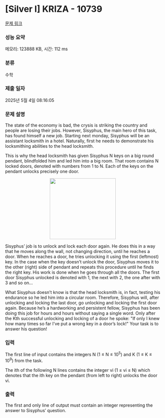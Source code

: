 # [Silver I] KRIZA - 10739 

[문제 링크](https://www.acmicpc.net/problem/10739) 

### 성능 요약

메모리: 123888 KB, 시간: 112 ms

### 분류

수학

### 제출 일자

2025년 5월 4일 08:16:05

### 문제 설명

<p>The state of the economy is bad, the crysis is striking the country and people are losing their jobs. However, Sisyphus, the main hero of this task, has found himself a new job. Starting next monday, Sisyphus will be an assistant locksmith in a hotel. Naturally, first he needs to demonstrate his locksmithing abilities to the head locksmith.</p>

<p>This is why the head locksmith has given Sisyphus N keys on a big round pendant, blindfolded him and led him into a big room. That room contains N locked doors, denoted with numbers from 1 to N. Each of the keys on the pendant unlocks precisely one door.</p>

<p style="text-align: center;"><img alt="" src="https://www.acmicpc.net/upload/images3/kriza.png" style="height:198px; width:214px"></p>

<p>Sisyphus’ job is to unlock and lock each door again. He does this in a way that he moves along the wall, not changing direction, until he reaches a door. When he reaches a door, he tries unlocking it using the first (leftmost) key. In the case when the key doesn’t unlock the door, Sisyphus moves it to the other (right) side of pendant and repeats this procedure until he finds the right key. His work is done when he goes through all the doors. The first door Sisyphus unlocked is denoted with 1, the next with 2, the one after with 3 and so on...</p>

<p>What Sisyphus doesn’t know is that the head locksmith is, in fact, testing his endurance so he led him into a circular room. Therefore, Sisyphus will, after unlocking and locking the last door, go unlocking and locking the first door again. Because he’s a hardworking and persistent fellow, Sisyphus has been doing this job for hours and hours without saying a single word. Only after the Kth successful unlocking and locking of a door he spoke: "If only I knew how many times so far I’ve put a wrong key in a door’s lock!" Your task is to answer his question!</p>

### 입력 

 <p>The first line of input contains the integers N (1 ≤ N ≤ 10<sup>5</sup>) and K (1 ≤ K ≤ 10<sup>9</sup>) from the task.</p>

<p>The ith of the following N lines contains the integer vi (1 ≤ vi ≤ N) which denotes that the ith key on the pendant (from left to right) unlocks the door vi.</p>

### 출력 

 <p>The first and only line of output must contain an integer representing the answer to Sisyphus’ question.</p>


